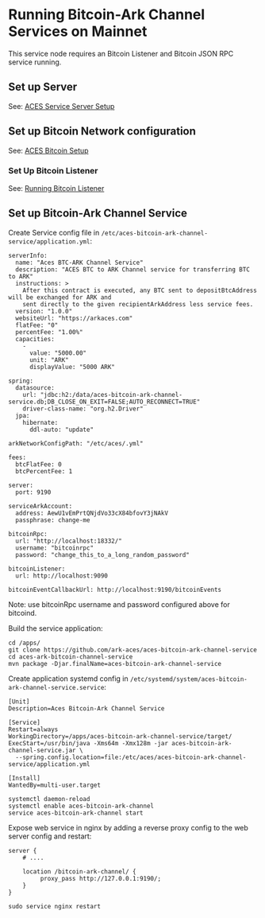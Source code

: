 # Running Bitcoin-Ark Channel Services on Mainnet

This service node requires an Bitcoin Listener and Bitcoin JSON RPC service running.


## Set up Server

See: [ACES Service Server Setup](aces-service-server-setup.md)


## Set up Bitcoin Network configuration

See: [ACES Bitcoin Setup](aces-bitcoin-setup.md)


### Set Up Bitcoin Listener

See: [Running Bitcoin Listener](running-bitcoin-listener-mainnet.md)


## Set up Bitcoin-Ark Channel Service

Create Service config file in `/etc/aces-bitcoin-ark-channel-service/application.yml`:

```
serverInfo:
  name: "Aces BTC-ARK Channel Service"
  description: "ACES BTC to ARK Channel service for transferring BTC to ARK"
  instructions: >
    After this contract is executed, any BTC sent to depositBtcAddress will be exchanged for ARK and 
    sent directly to the given recipientArkAddress less service fees.
  version: "1.0.0"
  websiteUrl: "https://arkaces.com"
  flatFee: "0"
  percentFee: "1.00%"
  capacities:
    -
      value: "5000.00"
      unit: "ARK"
      displayValue: "5000 ARK"

spring:
  datasource:
    url: "jdbc:h2:/data/aces-bitcoin-ark-channel-service.db;DB_CLOSE_ON_EXIT=FALSE;AUTO_RECONNECT=TRUE"
    driver-class-name: "org.h2.Driver"
  jpa:
    hibernate:
      ddl-auto: "update"

arkNetworkConfigPath: "/etc/aces/.yml"

fees:
  btcFlatFee: 0
  btcPercentFee: 1

server:
  port: 9190

serviceArkAccount:
  address: AewU1vEmPrtQNjdVo33cX84bfovY3jNAkV
  passphrase: change-me

bitcoinRpc:
  url: "http://localhost:18332/"
  username: "bitcoinrpc"
  password: "change_this_to_a_long_random_password"

bitcoinListener:
  url: http://localhost:9090

bitcoinEventCallbackUrl: http://localhost:9190/bitcoinEvents

```

Note: use bitcoinRpc username and password configured above for bitcoind.


Build the service application:

```
cd /apps/
git clone https://github.com/ark-aces/aces-bitcoin-ark-channel-service
cd aces-ark-bitcoin-channel-service
mvn package -Djar.finalName=aces-bitcoin-ark-channel-service
```


Create application systemd config in `/etc/systemd/system/aces-bitcoin-ark-channel-service.service`:

```
[Unit]
Description=Aces Bitcoin-Ark Channel Service

[Service]
Restart=always
WorkingDirectory=/apps/aces-bitcoin-ark-channel-service/target/
ExecStart=/usr/bin/java -Xms64m -Xmx128m -jar aces-bitcoin-ark-channel-service.jar \
  --spring.config.location=file:/etc/aces/aces-bitcoin-ark-channel-service/application.yml

[Install]
WantedBy=multi-user.target
```

```
systemctl daemon-reload
systemctl enable aces-bitcoin-ark-channel
service aces-bitcoin-ark-channel start
```


Expose web service in nginx by adding a reverse proxy config to the web server config and restart:

```
server {
    # ....
    
    location /bitcoin-ark-channel/ {
         proxy_pass http://127.0.0.1:9190/;
    }
}
```

```
sudo service nginx restart
```
